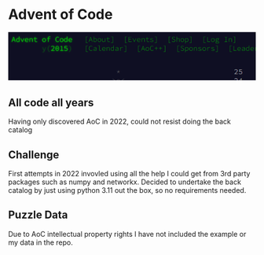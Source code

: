 # Advent of Code
![AOC](aoc.PNG)

## All code all years
Having only discovered AoC in 2022, could not resist doing the back catalog

## Challenge
First attempts in 2022 invovled using all the help I could get from 3rd party packages such as numpy and networkx.
Decided to undertake the back catalog by just using python 3.11 out the box, so no requirements needed.

## Puzzle Data
Due to AoC intellectual property rights I have not included the example or my data in the repo.
